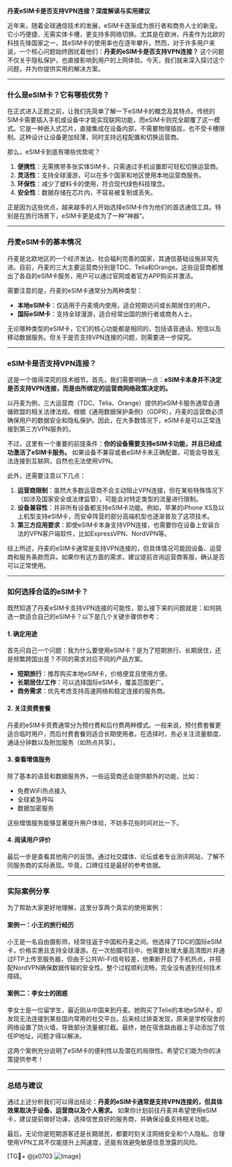 **丹麦eSIM卡是否支持VPN连接？深度解读与实用建议**

近年来，随着全球通信技术的发展，eSIM卡逐渐成为旅行者和商务人士的新宠。它小巧便捷、无需实体卡槽，更支持多网络切换。尤其是在欧洲，丹麦作为北欧的科技先锋国家之一，其eSIM卡的使用率也在逐年攀升。然而，对于许多用户来说，一个核心问题始终困扰着他们：**丹麦的eSIM卡是否支持VPN连接？** 这个问题不仅关乎隐私保护，也直接影响到用户的上网体验。今天，我们就来深入探讨这个问题，并为你提供实用的解决方案。

---

### **什么是eSIM卡？它有哪些优势？**

在正式进入正题之前，让我们先简单了解一下eSIM卡的概念及其特点。传统的SIM卡需要插入手机或设备中才能实现联网功能，而eSIM卡则完全颠覆了这一模式。它是一种嵌入式芯片，直接集成在设备内部，不需要物理插拔，也不受卡槽限制。这种设计让设备更加轻薄，同时支持远程配置和切换运营商。

那么，eSIM卡到底有哪些优势呢？

1. **便携性**：无需携带多张实体SIM卡，只需通过手机设置即可轻松切换运营商。
2. **灵活性**：支持全球漫游，可以在多个国家和地区使用本地运营商服务。
3. **环保性**：减少了塑料卡的使用，符合现代绿色科技理念。
4. **安全性**：数据存储在芯片内，不容易被复制或丢失。

正是因为这些优点，越来越多的人开始选择eSIM卡作为他们的首选通信工具。特别是在旅行场景下，eSIM卡更是成为了一种“神器”。

---

### **丹麦eSIM卡的基本情况**

丹麦是北欧地区的一个经济发达、社会福利完善的国家，其通信基础设施非常先进。目前，丹麦的三大主要运营商分别是TDC、Telia和Orange。这些运营商都推出了各自的eSIM卡服务，用户可以通过官网或者官方APP购买并激活。

需要注意的是，丹麦的eSIM卡通常分为两种类型：
- **本地eSIM卡**：仅适用于丹麦境内使用，适合短期访问或长期居住的用户。
- **国际eSIM卡**：支持全球漫游，适合经常出国的旅行者或商务人士。

无论哪种类型的eSIM卡，它们的核心功能都是相同的，包括语音通话、短信以及移动数据服务。但关于是否支持VPN连接的问题，则需要进一步探究。

---

### **eSIM卡是否支持VPN连接？**

这是一个值得深究的技术细节。首先，我们需要明确一点：**eSIM卡本身并不决定是否支持VPN连接，而是由所绑定的运营商网络政策决定的。**

以丹麦为例，三大运营商（TDC、Telia、Orange）提供的eSIM卡服务通常会遵循欧盟的相关法律法规。根据《通用数据保护条例》（GDPR），丹麦的运营商必须确保用户的数据安全和隐私保护。因此，在大多数情况下，eSIM卡是可以正常连接到第三方VPN服务的。

不过，这里有一个重要的前提条件：**你的设备需要支持eSIM卡功能，并且已经成功激活了eSIM卡服务。** 如果设备不兼容或者eSIM卡未正确配置，可能会导致无法连接到互联网，自然也无法使用VPN。

此外，还需要注意以下几点：

1. **运营商限制**：虽然大多数运营商不会主动阻止VPN连接，但在某些特殊情况下（如涉及国家安全或法律监管），可能会对特定类型的流量进行限制。
2. **设备兼容性**：并非所有设备都支持eSIM卡功能。例如，苹果的iPhone XS及以上机型支持eSIM卡，而安卓阵营的部分高端机型也逐渐普及了这项技术。
3. **第三方应用要求**：即使eSIM卡本身支持VPN连接，也需要你在设备上安装合法的VPN客户端软件，比如ExpressVPN、NordVPN等。

综上所述，丹麦的eSIM卡通常是支持VPN连接的，但具体情况可能因设备、运营商和服务条款而异。如果你有这方面的需求，建议提前咨询运营商客服，确认是否可以正常使用。

---

### **如何选择合适的eSIM卡？**

既然知道了丹麦eSIM卡支持VPN连接的可能性，那么接下来的问题就是：如何挑选一款适合自己的eSIM卡？以下是几个关键步骤供参考：

#### 1. 确定用途
首先问自己一个问题：我为什么要使用eSIM卡？是为了短期旅行、长期居住，还是频繁跨国出差？不同的需求对应不同的产品方案。

- **短期旅行**：推荐购买本地eSIM卡，价格便宜且使用方便。
- **长期居住/工作**：可以选择国际eSIM卡，覆盖范围更广。
- **商务需求**：优先考虑支持高速网络和稳定连接的服务商。

#### 2. 关注资费套餐
丹麦的eSIM卡资费通常分为预付费和后付费两种模式。一般来说，预付费套餐更适合临时用户，而后付费套餐则适合长期使用者。在选择时，务必关注流量额度、通话分钟数以及附加服务（如热点共享）。

#### 3. 查看增值服务
除了基本的语音和数据服务外，一些运营商还会提供额外的功能，比如：
- 免费WiFi热点接入
- 全球紧急呼叫
- 数据加密服务

这些增值服务能够显著提升用户体验，不妨多花些时间对比一下。

#### 4. 阅读用户评价
最后一步是查看其他用户的反馈。通过社交媒体、论坛或者专业测评网站，了解不同服务商的实际表现。毕竟，口碑往往是最好的参考依据。

---

### **实际案例分享**

为了帮助大家更好地理解，这里分享两个真实的使用案例：

#### 案例一：小王的旅行经历
小王是一名自由摄影师，经常往返于中国和丹麦之间。他选择了TDC的国际eSIM卡，价格实惠且支持全球漫游。在一次拍摄项目中，他需要处理大量高清图片并通过FTP上传至服务器，但由于公共Wi-Fi信号较差，他果断开启了手机热点，并搭配NordVPN确保数据传输的安全性。整个过程顺利流畅，完全没有遇到任何技术障碍。

#### 案例二：李女士的困惑
李女士是一位留学生，最近刚从中国来到丹麦。她购买了Telie的本地eSIM卡，却发现无法连接到某些国内常用的社交平台。后来经过排查发现，原来是学校宿舍的网络设置了防火墙，导致部分流量被拦截。最终，她在宿舍路由器上手动添加了信任IP地址，问题才得以解决。

这两个案例充分说明了eSIM卡的便利性以及潜在的局限性。希望它们能为你的决策提供参考！

---

### **总结与建议**

通过上述分析我们可以得出结论：**丹麦的eSIM卡通常是支持VPN连接的，但具体效果取决于设备、运营商以及个人需求。** 如果你计划前往丹麦并希望使用eSIM卡，建议提前做好功课，选择信誉良好的服务商，并确保设备支持相关功能。

最后，无论你是短期游客还是长期居民，都要时刻关注网络安全和个人隐私。合理使用VPN工具不仅能提升上网速度，还能有效避免敏感信息泄露的风险。

[TG💪+ @jx0703 ![Image](https://github.com/user-attachments/assets/dbca1d08-cadb-493c-b0ec-ad6f7a83f270)]